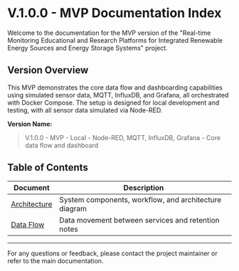 # V.1.0.0 - MVP Documentation Index

Welcome to the documentation for the MVP version of the "Real-time Monitoring Educational and Research Platforms for Integrated Renewable Energy Sources and Energy Storage Systems" project.

## Version Overview

This MVP demonstrates the core data flow and dashboarding capabilities using simulated sensor data, MQTT, InfluxDB, and Grafana, all orchestrated with Docker Compose. The setup is designed for local development and testing, with all sensor data simulated via Node-RED.

**Version Name:**
> V.1.0.0 - MVP - Local - Node-RED, MQTT, InfluxDB, Grafana - Core data flow and dashboard

## Table of Contents

| Document                       | Description                                                      |
|--------------------------------|------------------------------------------------------------------|
| [Architecture](architecture.md)           | System components, workflow, and architecture diagram            |
| [Data Flow](data-flow.md)                   | Data movement between services and retention notes                |

---

For any questions or feedback, please contact the project maintainer or refer to the main documentation. 